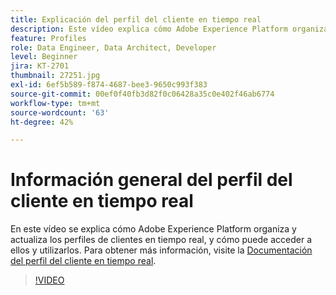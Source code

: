 ```yaml
---
title: Explicación del perfil del cliente en tiempo real
description: Este vídeo explica cómo Adobe Experience Platform organiza y actualiza los Perfiles de clientes en tiempo real, y cómo puede acceder a ellos y utilizarlos.
feature: Profiles
role: Data Engineer, Data Architect, Developer
level: Beginner
jira: KT-2701
thumbnail: 27251.jpg
exl-id: 6ef5b589-f874-4687-bee3-9650c993f383
source-git-commit: 00ef0f40fb3d82f0c06428a35c0e402f46ab6774
workflow-type: tm+mt
source-wordcount: '63'
ht-degree: 42%

---
```


# Información general del perfil del cliente en tiempo real

En este vídeo se explica cómo Adobe Experience Platform organiza y actualiza los perfiles de clientes en tiempo real, y cómo puede acceder a ellos y utilizarlos. Para obtener más información, visite la [Documentación del perfil del cliente en tiempo real](https://experienceleague.adobe.com/docs/experience-platform/profile/home.html?lang=es).

>[!VIDEO](https://video.tv.adobe.com/v/27251?learn=on)

